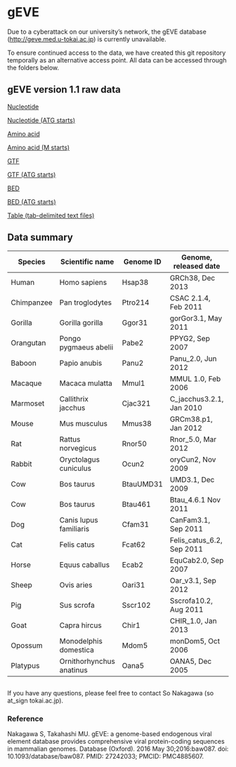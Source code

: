 # gEVE


Due to a cyberattack on our university’s network, the gEVE database (http://geve.med.u-tokai.ac.jp) is currently unavailable.

To ensure continued access to the data, we have created this git repository temporally as an alternative access point. All data can be accessed through the folders below.

## gEVE version 1.1 raw data

[Nucleotide](./nt_fasta)

[Nucleotide (ATG starts)](./ntm_fasta)

[Amino acid](./aa_fasta)

[Amino acid (M starts)](./aam_fasta)

[GTF](./gtf)

[GTF (ATG starts)](./gtf_m)

[BED](./bed)

[BED (ATG starts)](./bed_m)

[Table (tab-delimited text files)](./table)

## Data summary

| Species    | Scientific name         | Genome ID | Genome, released date    | EVEs (Met)^a      | gag   | pro   | pol (LINE)^b    | env   | others |
|------------|-------------------------|-----------|--------------------------|-------------------|-------|-------|-----------------|-------|--------|
| Human      | Homo sapiens            | Hsap38    | GRCh38, Dec 2013         | 33,966 (31,292)   | 1,782 | 1,482 | 29,120 (21,087) | 1,731 | 11     |
| Chimpanzee | Pan troglodytes         | Ptro214   | CSAC 2.1.4, Feb 2011     | 30,099 (28,136)   | 1,813 | 1,125 | 25,572 (19,043) | 1,719 | 10     |
| Gorilla    | Gorilla gorilla         | Ggor31    | gorGor3.1, May 2011      | 26,335 (24,409)   | 1,456 | 1,034 | 22,462 (16,140) | 1,486 | 8      |
| Orangutan	 | Pongo pygmaeus abelii   | Pabe2     | PPYG2, Sep 2007	        | 28,315 (26,716)   | 1,214 | 846   | 24,919 (19,492) | 1,400 | 14     |
| Baboon     | Papio anubis            | Panu2     | Panu_2.0, Jun 2012	　   　| 27,230 (25,192)   | 2,101 | 1,240 | 22,125 (15,476) | 1,962 | 5      |
| Macaque    | Macaca mulatta          | Mmul1     | MMUL 1.0, Feb 2006       | 26,941 (25,043)   | 1,980 | 1,130 | 21,968 (15,745) | 2,020 | 7      |
| Marmoset   | Callithrix jacchus      | Cjac321   | C_jacchus3.2.1, Jan 2010 | 21,802 (20,614)   | 992   | 406   | 19,575 (16,070) | 888   | 3      |
| Mouse      | Mus musculus            | Mmus38    | GRCm38.p1, Jan 2012      | 61,184 (58,805)   | 7,494 | 5,602 | 46,784 (29,122) | 3,075 | 16     |
| Rat        | Rattus norvegicus       | Rnor50    | Rnor_5.0, Mar 2012       | 34,861 (32,525)   | 2,570 | 1,491 | 29,258 (21,517) | 1,771 | 6      |
| Rabbit     | Oryctolagus cuniculus   | Ocun2     | oryCun2, Nov 2009        | 13,214 (12,909)   | 438   | 237   | 12,275 (10,473) | 292   | 2      |
| Cow        | Bos taurus              | BtauUMD31 | UMD3.1, Dec 2009         | 105,654 (104,674) | 1,023 | 673   | 103,402 (98,952)| 648   | 1      |
| Cow        | Bos taurus              | Btau461   | Btau_4.6.1 Nov 2011      | 98,016 (97,150)   | 860   | 641   | 96,065 (92,153) | 585   | 0      |
| Dog        | Canis lupus familiaris  | Cfam31    | CanFam3.1, Sep 2011      | 11,393 (11,011)   | 399   | 135   | 10,815 (10,019) | 78    | 0      |
| Cat        | Felis catus             | Fcat62    | Felis_catus_6.2, Sep 2011| 11,132 (10,625)   | 694   | 203   | 9,898 (8,505)   | 391   | 1      |
| Horse      | Equus caballus          | Ecab2     | EquCab2.0, Sep 2007      | 14,391 (13,972)   | 190   | 142   | 13,904 (12,554) | 167   | 0      |
| Sheep      | Ovis aries              | Oari31    | Oar_v3.1, Sep 2012       | 61,093 (60,184)   | 1,099 | 517   | 58,940 (55,274) | 628   | 1      |
| Pig        | Sus scrofa              | Sscr102   | Sscrofa10.2, Aug 2011    | 15,210 (14,761)   | 456   | 155   | 14,350 (13,207) | 285   | 9      |
| Goat       | Capra hircus            | Chir1     | CHIR_1.0, Jan 2013       | 37,003 (36,060)   | 1,106 | 508   | 34,797 (31,146) | 653   | 0      |
| Opossum    | Monodelphis domestica   | Mdom5     | monDom5, Oct 2006        | 77,190 (73,029)   | 2,546 | 2,723 | 71,821 (46,874) | 1,134 | 0      |
| Platypus   | Ornithorhynchus anatinus| Oana5     | OANA5, Dec 2005          | 1,742 (1,365)     | 2     | 1     | 1,732 (1,658)   | 7     | 0      |



##

If you have any questions, please feel free to contact So Nakagawa (so at_sign tokai.ac.jp).

### Reference
Nakagawa S, Takahashi MU. 
gEVE: a genome-based endogenous viral element database provides comprehensive viral protein-coding sequences in mammalian genomes. 
Database (Oxford). 2016 May 30;2016:baw087. 
doi: 10.1093/database/baw087. PMID: 27242033; PMCID: PMC4885607.
